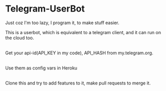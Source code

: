 # Telegram-UserBot


Just coz I'm too lazy, I program it, to make stuff easier.

This is a userbot, which is equivalent to a telegram client, and it can run on the cloud too.<br/><br/>

Get your api-id(API_KEY in my code), API_HASH from my.telegram.org. <br/><br/>

Use them as config vars in Heroku<br/><br/>

Clone this and try to add features to it, make pull requests to merge it. 
